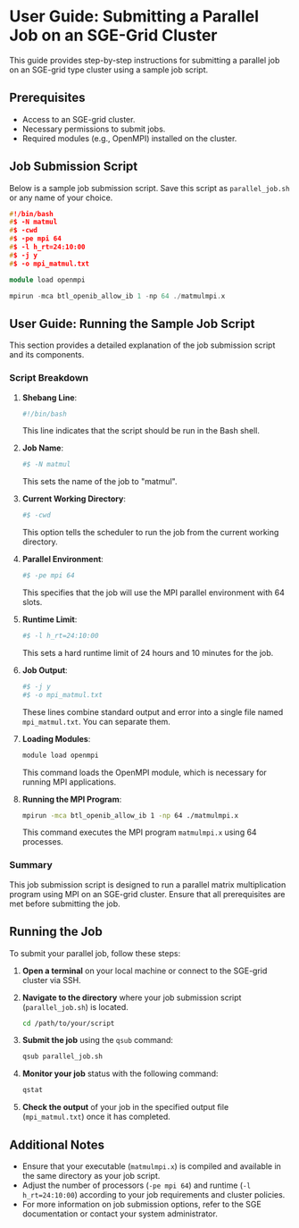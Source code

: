 # User Guide: Submitting a Parallel Job on an SGE-Grid Cluster

This guide provides step-by-step instructions for submitting a parallel job on an SGE-grid type cluster using a sample job script.

## Prerequisites

- Access to an SGE-grid cluster.
- Necessary permissions to submit jobs.
- Required modules (e.g., OpenMPI) installed on the cluster.

## Job Submission Script

Below is a sample job submission script. Save this script as `parallel_job.sh` or any name of your choice.

```c++
#!/bin/bash
#$ -N matmul
#$ -cwd
#$ -pe mpi 64
#$ -l h_rt=24:10:00
#$ -j y
#$ -o mpi_matmul.txt

module load openmpi

mpirun -mca btl_openib_allow_ib 1 -np 64 ./matmulmpi.x
```

## User Guide: Running the Sample Job Script

This section provides a detailed explanation of the job submission script and its components.

### Script Breakdown

1. **Shebang Line**: 
    ```bash
    #!/bin/bash
    ```
    This line indicates that the script should be run in the Bash shell.

2. **Job Name**:
    ```bash
    #$ -N matmul
    ```
    This sets the name of the job to "matmul".

3. **Current Working Directory**:
    ```bash
    #$ -cwd
    ```
    This option tells the scheduler to run the job from the current working directory.

4. **Parallel Environment**:
    ```bash
    #$ -pe mpi 64
    ```
    This specifies that the job will use the MPI parallel environment with 64 slots.

5. **Runtime Limit**:
    ```bash
    #$ -l h_rt=24:10:00
    ```
    This sets a hard runtime limit of 24 hours and 10 minutes for the job.

6. **Job Output**:
    ```bash
    #$ -j y
    #$ -o mpi_matmul.txt
    ```
    These lines combine standard output and error into a single file named `mpi_matmul.txt`. You can separate them.

7. **Loading Modules**:
    ```bash
    module load openmpi
    ```
    This command loads the OpenMPI module, which is necessary for running MPI applications.

8. **Running the MPI Program**:
    ```bash
    mpirun -mca btl_openib_allow_ib 1 -np 64 ./matmulmpi.x
    ```
    This command executes the MPI program `matmulmpi.x` using 64 processes.

### Summary

This job submission script is designed to run a parallel matrix multiplication program using MPI on an SGE-grid cluster. Ensure that all prerequisites are met before submitting the job.

## Running the Job

To submit your parallel job, follow these steps:

1. **Open a terminal** on your local machine or connect to the SGE-grid cluster via SSH.

2. **Navigate to the directory** where your job submission script (`parallel_job.sh`) is located.

    ```bash
    cd /path/to/your/script
    ```

3. **Submit the job** using the `qsub` command:

    ```bash
    qsub parallel_job.sh
    ```

4. **Monitor your job** status with the following command:

    ```bash
    qstat
    ```

5. **Check the output** of your job in the specified output file (`mpi_matmul.txt`) once it has completed.

## Additional Notes

- Ensure that your executable (`matmulmpi.x`) is compiled and available in the same directory as your job script.
- Adjust the number of processors (`-pe mpi 64`) and runtime (`-l h_rt=24:10:00`) according to your job requirements and cluster policies.
- For more information on job submission options, refer to the SGE documentation or contact your system administrator.